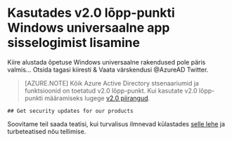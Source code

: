 <properties
    pageTitle="Azure'i AD v2.0 universaalne rakendus Windows | Microsoft Azure'i"
    description="Kuidas Windows universaalne rakenduse, et kasutajad nii isikliku Microsofti Account ja töö-või koolikonto märke."
    services="active-directory"
    documentationCenter=""
    authors="dstrockis"
    manager="mbaldwin"
    editor=""/>

<tags
    ms.service="active-directory"
    ms.workload="identity"
    ms.topic="article"
    ms.tgt_pltfrm="mobile-windows-store"
    ms.devlang="dotnet"
    ms.date="02/20/2016"
    ms.author="dastrock"/>

  # <a name="add-sign-in-to-a-windows-universal-app-using-the-v20-endpoint"></a>Kasutades v2.0 lõpp-punkti Windows universaalne app sisselogimist lisamine
  Kiire alustada õpetuse Windows universaalne rakendused pole päris valmis... Otsida tagasi kiiresti & Vaata värskendusi @AzureAD Twitter.

> [AZURE.NOTE]
    Kõik Azure Active Directory stsenaariumid ja funktsioonid on toetatud v2.0 lõpp-punkt.  Kui kasutate v2.0 lõpp-punkti määramiseks lugege [v2.0 piirangud](active-directory-v2-limitations.md).
    
    ## Get security updates for our products

Soovitame teil saada teatisi, kui turvalisus ilmnevad külastades [selle lehe](https://technet.microsoft.com/security/dd252948) ja turbeteatised nõu tellimise.